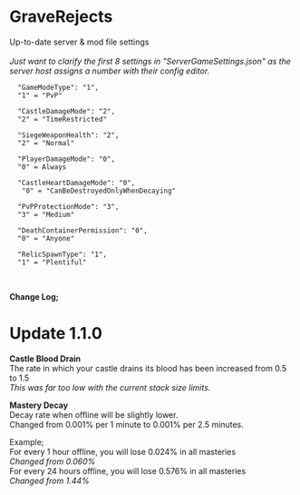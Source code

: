 # GraveRejects
Up-to-date server &amp; mod file settings
<br>
<br>
*Just want to clarify the first 8 settings in "ServerGameSettings.json" as the server host assigns a number with their config editor.*
```
  "GameModeType": "1",
  "1" = "PvP"
  
  "CastleDamageMode": "2",
  "2" = "TimeRestricted"
  
  "SiegeWeaponHealth": "2",
  "2" = "Normal"
  
  "PlayerDamageMode": "0",
  "0" = Always 
  
  "CastleHeartDamageMode": "0",
   "0" = "CanBeDestroyedOnlyWhenDecaying"
   
  "PvPProtectionMode": "3",
  "3" = "Medium"
  
  "DeathContainerPermission": "0",
  "0" = "Anyone"
  
  "RelicSpawnType": "1",
  "1" = "Plentiful"
  ```
<br>

**Change Log;**


# Update 1.1.0


**Castle Blood Drain**<br>
The rate in which your castle drains its blood has been increased from 0.5 to 1.5<br>
*This was far too low with the current stack size limits.*<br>

**Mastery Decay**<br>
Decay rate when offline will be slightly lower.<br>
Changed from 0.001% per 1 minute to 0.001% per 2.5 minutes.<br>

Example;<br>
For every 1 hour offline, you will lose 0.024% in all masteries<br>
*Changed from 0.060%*<br>
For every 24 hours offline, you will lose 0.576% in all masteries<br>
*Changed from 1.44%*<br>
